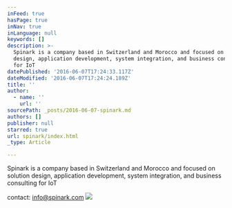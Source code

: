 ```yaml
---
inFeed: true
hasPage: true
inNav: true
inLanguage: null
keywords: []
description: >-
  Spinark is a company based in Switzerland and Morocco and focused on solution
  design, application development, system integration, and business consulting
  for IoT
datePublished: '2016-06-07T17:24:33.117Z'
dateModified: '2016-06-07T17:24:24.189Z'
title: ''
author:
  - name: ''
    url: ''
sourcePath: _posts/2016-06-07-spinark.md
authors: []
publisher: null
starred: true
url: spinark/index.html
_type: Article

---
```

Spinark is a company based in Switzerland and Morocco and focused on solution design, application development, system integration, and business consulting for IoT

contact: info@spinark.com
![](https://the-grid-user-content.s3-us-west-2.amazonaws.com/c2ffdd40-69b2-460a-a7c5-9b207a390b52.jpg)